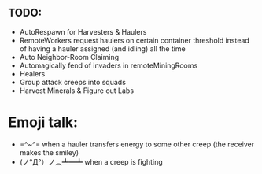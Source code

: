 ## TODO:

* AutoRespawn for Harvesters & Haulers
* RemoteWorkers request haulers on certain container threshold instead of having a hauler assigned (and idling) all the time
* Auto Neighbor-Room Claiming
* Automagically fend of invaders in remoteMiningRooms
* Healers
* Group attack creeps into squads
* Harvest Minerals & Figure out Labs



# Emoji talk:

* =^~^= when a hauler transfers energy to some other creep (the receiver makes the smiley)
* (ノ°Д°）ノ︵┻━┻ when a creep is fighting

